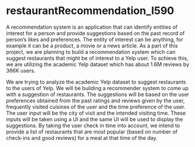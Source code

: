 # restaurantRecommendation_I590
A recommendation system is an application that can identify entities of interest for a person and provide suggestions based on the past record of person’s likes and preferences. The entity of interest can be anything, for example it can be a product, a movie or a news article. As a part of this project, we are planning to build a recommendation system which can suggest restaurants that might be of interest to a Yelp user. To achieve this, we are utilizing the academic Yelp dataset which has about 1.6M reviews by 366K users. 

We are trying to analyze the academic Yelp dataset to suggest restaurants to the users of Yelp. We will be building a recommender system to come up with a suggestion of restaurants. The suggestions will be based on the user preferences obtained from the past ratings and reviews given by the user, frequently visited cuisines of the user and the time preference of the user. 
The user input will be the city of visit and the intended visiting time. These inputs will be taken using a UI and the same UI will be used to display the suggestions. By taking the user check in time into account, we intend to provide a list of restaurants that are most popular (based on number of check-ins and good reviews) for a meal at that time of the day.

